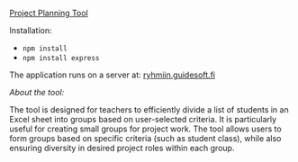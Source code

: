 [Project Planning Tool](https://ryhmiin.guidesoft.fi)

Installation:

- `npm install`
- `npm install express`

The application runs on a server at: [ryhmiin.guidesoft.fi](https://ryhmiin.guidesoft.fi)

*About the tool:*

The tool is designed for teachers to efficiently divide a list of students in an Excel sheet into groups based on user-selected criteria. It is particularly useful for creating small groups for project work. The tool allows users to form groups based on specific criteria (such as student class), while also ensuring diversity in desired project roles within each group.
